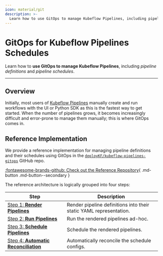 ```yaml
---
icon: material/git
description: >-
  Learn how to use GitOps to manage Kubeflow Pipelines, including pipeline definitions and pipeline schedules.
---
```


# GitOps for Kubeflow Pipelines Schedules

Learn how to __use GitOps to manage Kubeflow Pipelines__, including _pipeline definitions_ and _pipeline schedules_.

---

## Overview

Initially, most users of [Kubeflow Pipelines](../reference/tools.md#kubeflow-pipelines) manually create and run workflows with the UI or Python SDK as this is the fastest way to get started.
When the number of pipelines grows, it becomes increasingly difficult and error-prone to manage them manually; this is where GitOps comes in.

## Reference Implementation

We provide a reference implementation for managing pipeline definitions and their schedules using GitOps in the [`deployKF/kubeflow-pipelines-gitops`](https://github.com/deployKF/kubeflow-pipelines-gitops) GitHub repo.

[:fontawesome-brands-github: Check out the Reference Repository](https://github.com/deployKF/kubeflow-pipelines-gitops){ .md-button .md-button--secondary }

The reference architecture is logically grouped into four steps:

Step | Description
--- | ---
[Step 1: __Render Pipelines__](https://github.com/deployKF/kubeflow-pipelines-gitops#step-1-render-pipelines) | Render pipeline definitions into their static YAML representation.
[Step 2: __Run Pipelines__](https://github.com/deployKF/kubeflow-pipelines-gitops#step-2-run-pipelines) | Run the rendered pipelines ad-hoc.
[Step 3: __Schedule Pipelines__](https://github.com/deployKF/kubeflow-pipelines-gitops#step-3-schedule-pipelines) | Schedule the rendered pipelines.
[Step 4: __Automatic Reconciliation__](https://github.com/deployKF/kubeflow-pipelines-gitops#step-4-automatic-reconciliation) | Automatically reconcile the schedule configs.